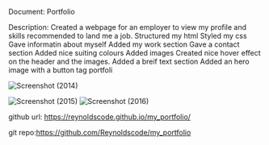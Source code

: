 Document: Portfolio

Description:
Created a webpage for an employer to view my profile and skills recommended to land me a job.
Structured my html 
Styled my css
Gave informatin about myself
Added my work section
Gave a contact section
Added nice suiting colours
Added images
Created nice hover effect on the header and the images.
Added a breif text section
Added an hero image with a button tag portfoli


<!-- #Screen shot of my webpage -->

![Screenshot (2014)](https://github.com/Reynoldscode/my_portfolio/assets/41800514/2a444fba-21bd-4cf1-8dc5-2dcb1555b84f)

![Screenshot (2015)](https://github.com/Reynoldscode/my_portfolio/assets/41800514/0d9c246b-b27a-422a-af29-3f85aecfd779)
![Screenshot (2016)](https://github.com/Reynoldscode/my_portfolio/assets/41800514/167d6cca-ba49-44c1-b798-b66933a9f65c)


<!-- git URL -->
github url: https://reynoldscode.github.io/my_portfolio/

git repo:https://github.com/Reynoldscode/my_portfolio




